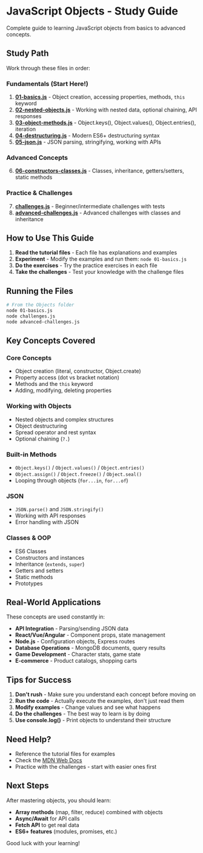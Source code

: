 # JavaScript Objects - Study Guide

Complete guide to learning JavaScript objects from basics to advanced concepts.

## Study Path

Work through these files in order:

### **Fundamentals** (Start Here!)
1. **[01-basics.js](01-basics.js)** - Object creation, accessing properties, methods, `this` keyword
2. **[02-nested-objects.js](02-nested-objects.js)** - Working with nested data, optional chaining, API responses
3. **[03-object-methods.js](03-object-methods.js)** - Object.keys(), Object.values(), Object.entries(), iteration
4. **[04-destructuring.js](04-destructuring.js)** - Modern ES6+ destructuring syntax
5. **[05-json.js](05-json.js)** - JSON parsing, stringifying, working with APIs

### **Advanced Concepts**
6. **[06-constructors-classes.js](06-constructors-classes.js)** - Classes, inheritance, getters/setters, static methods

### **Practice & Challenges**
7. **[challenges.js](challenges.js)** - Beginner/intermediate challenges with tests
8. **[advanced-challenges.js](advanced-challenges.js)** - Advanced challenges with classes and inheritance

## How to Use This Guide

1. **Read the tutorial files** - Each file has explanations and examples
2. **Experiment** - Modify the examples and run them: `node 01-basics.js`
3. **Do the exercises** - Try the practice exercises in each file
4. **Take the challenges** - Test your knowledge with the challenge files

## Running the Files

```bash
# From the Objects folder
node 01-basics.js
node challenges.js
node advanced-challenges.js
```

## Key Concepts Covered

### Core Concepts
- Object creation (literal, constructor, Object.create)
- Property access (dot vs bracket notation)
- Methods and the `this` keyword
- Adding, modifying, deleting properties

### Working with Objects
- Nested objects and complex structures
- Object destructuring
- Spread operator and rest syntax
- Optional chaining (`?.`)

### Built-in Methods
- `Object.keys()` / `Object.values()` / `Object.entries()`
- `Object.assign()` / `Object.freeze()` / `Object.seal()`
- Looping through objects (`for...in`, `for...of`)

### JSON
- `JSON.parse()` and `JSON.stringify()`
- Working with API responses
- Error handling with JSON

### Classes & OOP
- ES6 Classes
- Constructors and instances
- Inheritance (`extends`, `super`)
- Getters and setters
- Static methods
- Prototypes

## Real-World Applications

These concepts are used constantly in:
- **API Integration** - Parsing/sending JSON data
- **React/Vue/Angular** - Component props, state management
- **Node.js** - Configuration objects, Express routes
- **Database Operations** - MongoDB documents, query results
- **Game Development** - Character stats, game state
- **E-commerce** - Product catalogs, shopping carts

## Tips for Success

1. **Don't rush** - Make sure you understand each concept before moving on
2. **Run the code** - Actually execute the examples, don't just read them
3. **Modify examples** - Change values and see what happens
4. **Do the challenges** - The best way to learn is by doing
5. **Use console.log()** - Print objects to understand their structure

## Need Help?

- Reference the tutorial files for examples
- Check the [MDN Web Docs](https://developer.mozilla.org/en-US/docs/Web/JavaScript/Reference/Global_Objects/Object)
- Practice with the challenges - start with easier ones first

## Next Steps

After mastering objects, you should learn:
- **Array methods** (map, filter, reduce) combined with objects
- **Async/Await** for API calls
- **Fetch API** to get real data
- **ES6+ features** (modules, promises, etc.)

Good luck with your learning!
